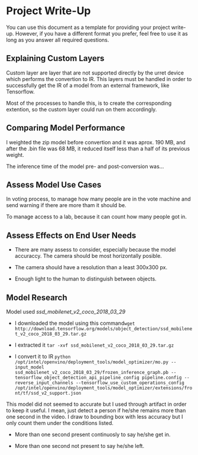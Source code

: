 # Project Write-Up

You can use this document as a template for providing your project write-up. However, if you
have a different format you prefer, feel free to use it as long as you answer all required
questions.

## Explaining Custom Layers

Custom layer are layer that are not supported directly by the urret device which performs the convertion to IR. This layers must be handled in order to successfully get the IR of a model from an external framework, like Tensorflow. 

Most of the processes to handle this, is to create the corresponding extention, so the custom layer could run on them accordingly.

## Comparing Model Performance

I weighted the zip model before convertion and it was aprox. 190 MB, and after the .bin file was 68 MB, it reduced itself less than a half of its previous weight.

The inference time of the model pre- and post-conversion was...

## Assess Model Use Cases

In voting process, to manage how many people are in the vote machine and send warning if there are more tham it should be.

To manage access to a lab, because it can count how many people got in.

## Assess Effects on End User Needs

- There are many assess to consider, especially because the model accuraccy. The camera should be most horizontally posible.

- The camera should have a resolution than a least 300x300 px. 

- Enough light to the human to distinguish between objects.

## Model Research

Model used  _ssd_mobilenet_v2_coco_2018_03_29_ 
- I downloaded the model using  this command`wget http://download.tensorflow.org/models/object_detection/ssd_mobilenet_v2_coco_2018_03_29.tar.gz`
- I extracted it `tar -xvf ssd_mobilenet_v2_coco_2018_03_29.tar.gz`

- I convert it to IR `python /opt/intel/openvino/deployment_tools/model_optimizer/mo.py --input_model ssd_mobilenet_v2_coco_2018_03_29/frozen_inference_graph.pb --tensorflow_object_detection_api_pipeline_config pipeline.config --reverse_input_channels --tensorflow_use_custom_operations_config /opt/intel/openvino/deployment_tools/model_optimizer/extensions/front/tf/ssd_v2_support.json`

This model did not seemed to accurate but I used through artifact in order to keep it useful. I mean, just detect a person if he/she remains more than one second in the video. I draw to bounding box with less accuracy but I only count them under the conditions listed.

- More than one  second present continuosly to say he/she  get in.

- More than one second not present to say he/she left.
